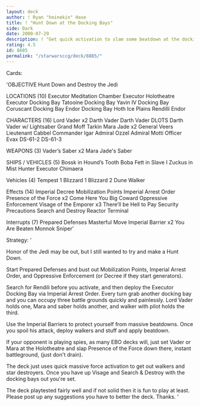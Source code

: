 ```yaml
---
layout: deck
author: ! Ryan "heinekin" Hase
title: ! "Hunt Down at the Docking Bays"
side: Dark
date: 2000-07-29
description: ! "Get quick activation to slam some beatdown at the docking bays"
rating: 4.5
id: 8885
permalink: "/starwarsccg/deck/8885/"
---
```

Cards: 

'OBJECTIVE
Hunt Down and Destroy the Jedi

LOCATIONS  (10)
Executor Meditation Chamber
Executor Holotheatre
Executor Docking Bay
Tatooine Docking Bay
Yavin IV Docking Bay
Coruscant Docking Bay
Endor Docking Bay
Hoth Ice Plains
Rendilli
Endor

CHARACTERS  (16)
Lord Vader x2
Darth Vader
Darth Vader DLOTS
Darth Vader w/ Lightsaber
Grand Moff Tarkin
Mara Jade x2
General Veers
Lieutenant Cabbel
Commander Igar
Admiral Ozzel
Admiral Motti
Officer Evax
DS-61-2
DS-61-3

WEAPONS  (3)
Vader’s Saber x2
Mara Jade's Saber

SHIPS / VEHICLES  (5)
Bossk in Hound’s Tooth
Boba Fett in Slave I
Zuckus in Mist Hunter
Executor
Chimaera

Vehicles (4)
Tempest 1
Blizzard 1
Blizzard 2
Dune Walker

Effects (14)
Imperial Decree
Mobilization Points
Imperial Arrest Order
Presence of the Force x2
Come Here You Big Coward
Oppressive Enforcement
Visage of the Emporer x3
There’ll be Hell to Pay
Security Precautions
Search and Destroy
Reactor Terminal

Interrupts (7)
Prepared Defenses
Masterful Move
Imperial Barrier x2
You Are Beaten
Monnok
Sniper'

Strategy: '

Honor of the Jedi may be out, but I still wanted to try and make a Hunt Down.

Start Prepared Defenses and bust out Mobilization Points, Imperial Arrest Order, and Oppressive Enforcement (or Decree if they start generators).

Search for Rendili before you activate, and then deploy the Executor Docking Bay via Imperial Arrest Order.  Every turn grab another docking bay and you can occupy three battle grounds quickly and painlessly.  Lord Vader holds one, Mara and saber holds another, and walker with pilot holds the third.

Use the Imperial Barriers to protect yourself from massive beatdowns.  Once you spoil his attack, deploy walkers and stuff and apply beatdown.

If your opponent is playing spies, as many EBO decks will, just set Vader or Mara at the Holotheatre and slap Presence of the Force down there, instant battleground, (just don't drain).

The deck just uses quick massive force activation to get out walkers and star destroyers.  Once you have up Visage and Search & Destroy with the docking bays out you're set.

The deck playtested fairly well and if not solid then it is fun to play at least.  Please post up any suggestions you have to better the deck.	Thanks. '
